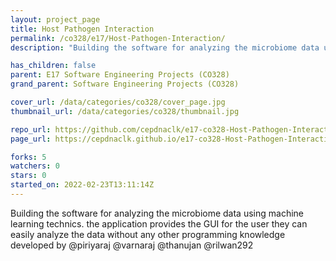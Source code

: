 ```yaml
---
layout: project_page
title: Host Pathogen Interaction
permalink: /co328/e17/Host-Pathogen-Interaction/
description: "Building the software for analyzing the microbiome data using machine learning technics. the application provides the GUI for the user they can easily analyze the data without any other programming knowledge developed by  @piriyaraj @varnaraj @thanujan @rilwan292"

has_children: false
parent: E17 Software Engineering Projects (CO328)
grand_parent: Software Engineering Projects (CO328)

cover_url: /data/categories/co328/cover_page.jpg
thumbnail_url: /data/categories/co328/thumbnail.jpg

repo_url: https://github.com/cepdnaclk/e17-co328-Host-Pathogen-Interaction
page_url: https://cepdnaclk.github.io/e17-co328-Host-Pathogen-Interaction

forks: 5
watchers: 0
stars: 0
started_on: 2022-02-23T13:11:14Z
---
```

Building the software for analyzing the microbiome data using machine learning technics. the application provides the GUI for the user they can easily analyze the data without any other programming knowledge developed by  @piriyaraj @varnaraj @thanujan @rilwan292

